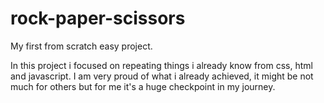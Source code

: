 # rock-paper-scissors

My first from scratch easy project.

In this project i focused on repeating things i already know from css, html and javascript.
I am very proud of what i already achieved, it might be not much for others but for me it's a huge checkpoint in my journey.



